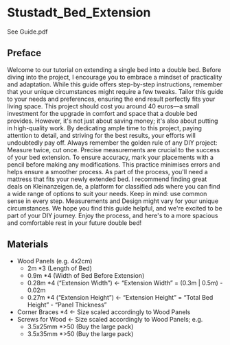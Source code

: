 # Stustadt_Bed_Extension
See Guide.pdf

## Preface
Welcome to our tutorial on extending a single bed into a double bed. Before diving into the project, I encourage you to embrace a mindset of practicality and adaptation. While this guide offers step-by-step instructions, remember that your unique circumstances might require a few tweaks. Tailor this guide to your needs and preferences, ensuring the end result perfectly fits your living space.
This project should cost you around 40 euros—a small investment for the upgrade in comfort and space that a double bed provides. However, it's not just about saving money; it's also about putting in high-quality work. By dedicating ample time to this project, paying attention to detail, and striving for the best results, your efforts will undoubtedly pay off.
Always remember the golden rule of any DIY project: Measure twice, cut once. Precise measurements are crucial to the success of your bed extension. To ensure accuracy, mark your placements with a pencil before making any modifications. This practice minimises errors and helps ensure a smoother process.
As part of the process, you'll need a mattress that fits your newly extended bed. I recommend finding great deals on Kleinanzeigen.de, a platform for classified ads where you can find a wide range of options to suit your needs.
Keep in mind: use common sense in every step. Measurements and Design might vary for your unique circumstances. 
We hope you find this guide helpful, and we're excited to be part of your DIY journey. Enjoy the process, and here's to a more spacious and comfortable rest in your future double bed!

## Materials
- Wood Panels (e.g. 4x2cm)
    - 2m *3 (Length of Bed)
    - 0.9m *4 (Width of Bed Before Extension)
    - 0.28m *4 (“Extension Width”) <- “Extension Width” = (0.3m | 0.5m) - 0.02m
    - 0.27m *4 (“Extension Height”) <- “Extension Height” = “Total Bed Height” - “Panel Thickness”
- Corner Braces *4 <- Size scaled accordingly to Wood Panels
- Screws for Wood <- Size scaled accordingly to Wood Panels; e.g.
    - 3.5x25mm *>50 (Buy the large pack)
    - 3.5x35mm *>50 (Buy the large pack)

